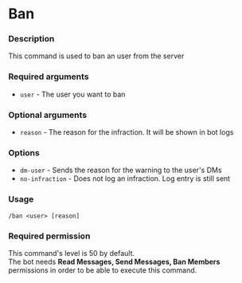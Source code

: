 # Ban

### **Description**

This command is used to ban an user from the server

### **Required arguments**

* `user` - The user you want to ban

### **Optional arguments**

* `reason` - The reason for the infraction. It will be shown in bot logs

### Options

* `dm-user` - Sends the reason for the warning to the user's DMs
* `no-infraction` - Does not log an infraction. Log entry is still sent

### **Usage**

```
/ban <user> [reason]
```

### **Required permission**

This command's level is 50 by default.\
The bot needs **Read Messages, Send Messages, Ban Members** permissions in order to be able to execute this command.
